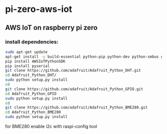 # pi-zero-aws-iot
## AWS IoT on raspberry pi zero

### install dependencies:
```bash
sudo apt-get update
apt-get install -y build-essential python-pip python-dev python-smbus git
pip install AWSIoTPythonSDK
pip install pyserial
git clone https://github.com/adafruit/Adafruit_Python_DHT.git
cd Adafruit_Python_DHT/
sudo python setup.py install
cd
git clone https://github.com/adafruit/Adafruit_Python_GPIO.git
cd Adafruit_Python_GPIO
sudo python setup.py install
cd
git clone https://github.com/adafruit/Adafruit_Python_BME280.git
cd Adafruit_Python_BME280
sudo python setup.py install
```

for BME280 enable i2c with raspi-config tool
